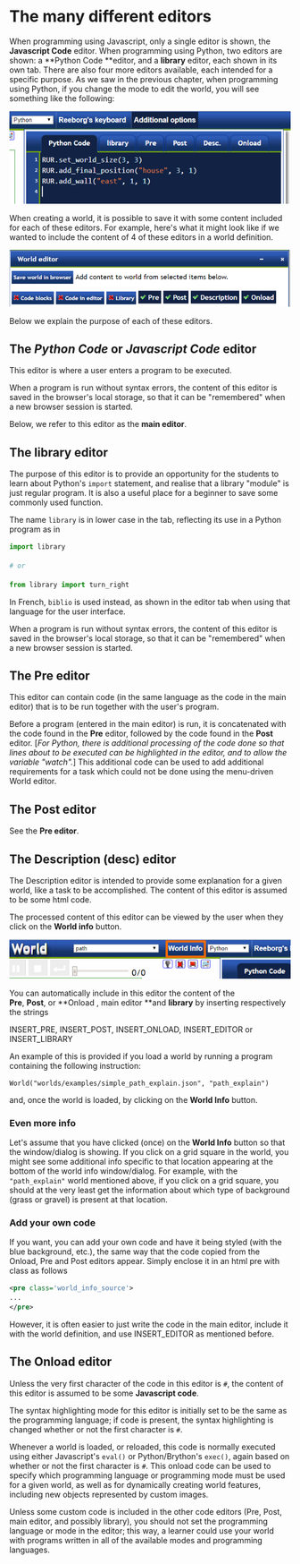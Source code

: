 # The many different editors

When programming using Javascript, only a single editor is shown, the **Javascript Code** editor. When programming using Python, two editors are shown: a **Python Code **editor, and a **library** editor, each shown in its own tab.  There are also four more editors available, each intended for a specific purpose. As we saw in the previous chapter, when programming using Python, if you change the mode to edit the world, you will see something like the following:

![](/assets/editor_tabs.png)

When creating a world, it is possible to save it with some content included for each of these editors.  For example, here's what it might look like if we wanted to include the content of 4 of these editors in a world definition.

![](/assets/editors2.png)

Below we explain the purpose of each of these editors.

## The _Python Code_ or _Javascript Code_ editor

This editor is where a user enters a program to be executed.

When a program is run without syntax errors, the content of this editor is saved in the browser's local storage, so that it can be "remembered" when a new browser session is started.

Below, we refer to this editor as the **main editor**.

## The library editor

The purpose of this editor is to provide an opportunity for the students to learn about Python's `import` statement, and realise that a library "module" is just regular program.  It is also a useful place for a beginner to save some commonly used function.

The name `library` is in lower case in the tab, reflecting its use in a Python program as in

```python
import library

# or

from library import turn_right
```

In French, `biblio` is used instead, as shown in the editor tab when using that language for the user interface.

When a program is run without syntax errors, the content of this editor is saved in the browser's local storage, so that it can be "remembered" when a new browser session is started.

## The Pre editor

This editor can contain code \(in the same language as the code in the main editor\) that is to be run together with the user's program.

Before a program \(entered in the main editor\) is run, it is concatenated with the code found in the **Pre** editor, followed by the code found in the **Post** editor. \[_For Python, there is additional processing of the code done so that lines about to be executed can be highlighted in the editor, and to allow the variable "watch"._\] This additional code can be used to add additional requirements for a task which could not be done using the menu-driven World editor.

## The Post editor

See the **Pre editor**.

## The Description \(desc\) editor

The Description editor is intended to provide some explanation for a given world, like a task to be accomplished. The content of this editor is assumed to be some html code.

The processed content of this editor can be viewed by the user when they click on the **World info** button.

![](/assets/world_info.png)

You can automatically include in this editor the content of the  
**Pre**, **Post**, or **Onload , main editor **and **library** by inserting respectively the strings

INSERT\_PRE, INSERT\_POST,  INSERT\_ONLOAD, INSERT\_EDITOR or INSERT\_LIBRARY

An example of this is provided if you load a world by running a program containing the following instruction:

```
World("worlds/examples/simple_path_explain.json", "path_explain")
```

and, once the world is loaded, by clicking on the **World Info** button.

### Even more info

Let's assume that you have clicked \(once\) on the **World Info** button so that the window/dialog is showing.  If you click on a grid square in the world, you might see some additional info specific to that location appearing at the bottom of the world info window/dialog.  For example, with the `"path_explain"` world mentioned above, if you click on a grid square, you should at the very least get the information about which type of background \(grass or gravel\) is present at that location.

### Add your own code

If you want, you can add your own code and have it being styled \(with the blue background, etc.\), the same way that the code copied from the Onload, Pre and Post editors appear. Simply enclose it in an html pre with class as follows

```xml
<pre class='world_info_source'>
...
</pre>
```

However, it is often easier to just write the code in the main editor, include it with the world definition, and use INSERT\_EDITOR as mentioned before.

## The Onload editor

Unless the very first character of the code in this editor is `#`, the content of this editor is assumed to be some **Javascript code**.

The syntax highlighting mode for this editor is initially set to be the same as the programming language; if code is present, the syntax highlighting is changed whether or not the first character is `#`.

Whenever a world is loaded, or reloaded, this code is normally executed using either Javascript's `eval()` or Python/Brython's `exec()`, again based on whether or not the first character is `#`. This onload code can be used to specify which programming language or programming mode must be used for a given world, as well as for dynamically creating world features, including new objects represented by custom images.

Unless some custom code is included in the other code editors \(Pre, Post, main editor, and possibly library\), you should not set the programming language or mode in the editor; this way, a learner could use your world with programs written in all of the available modes and programming languages.

